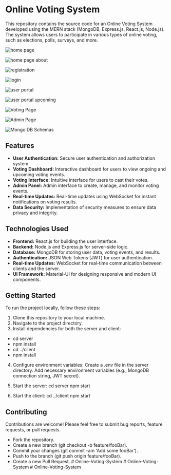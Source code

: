 # Online Voting System

This repository contains the source code for an Online Voting System developed using the MERN stack (MongoDB, Express.js, React.js, Node.js). The system allows users to participate in various types of online voting, such as elections, polls, surveys, and more.

![home page](https://github.com/gurneeshs/Online-Voting-System/assets/99495469/780a5cea-75a6-4990-bf7c-a2018f509ed9)

![home page about](https://github.com/gurneeshs/Online-Voting-System/assets/99495469/5f6284a8-cd6d-4063-bc09-47f44b34bd09)

![registration](https://github.com/gurneeshs/Online-Voting-System/assets/99495469/5348d29b-d02e-430a-91bb-f384048d916f)

![login](https://github.com/gurneeshs/Online-Voting-System/assets/99495469/5d49a581-d416-4f28-9b0d-9b704a0fa2a7)

![user portal](https://github.com/gurneeshs/Online-Voting-System/assets/99495469/16070394-2e9a-40a9-9dbc-dfb3e98d9140)

![user portal upcoming](https://github.com/gurneeshs/Online-Voting-System/assets/99495469/3976ca1e-9cc5-404c-9d78-ac34abb3dae0)

![Voting Page](https://github.com/gurneeshs/Online-Voting-System/assets/99495469/87e968bd-bc63-4bf6-913a-9a33b93485a8)

![Admin Page](https://github.com/gurneeshs/Online-Voting-System/assets/99495469/bb45ae97-7fe7-4bf4-884c-b98e9ea2f53b)

![Mongo DB Schemas](https://github.com/gurneeshs/Online-Voting-System/assets/99495469/03c8ca6c-1719-4f99-bdfe-129419d60c91)






## Features
- **User Authentication:** Secure user authentication and authorization system.
- **Voting Dashboard:** Interactive dashboard for users to view ongoing and upcoming voting events.
- **Voting Interface:** Intuitive interface for users to cast their votes.
- **Admin Panel:** Admin interface to create, manage, and monitor voting events.
- **Real-time Updates:** Real-time updates using WebSocket for instant notifications on voting results.
- **Data Security:** Implementation of security measures to ensure data privacy and integrity.

## Technologies Used
- **Frontend:** React.js for building the user interface.
- **Backend:** Node.js and Express.js for server-side logic.
- **Database:** MongoDB for storing user data, voting events, and results.
- **Authentication:** JSON Web Tokens (JWT) for user authentication.
- **Real-time Updates:** WebSocket for real-time communication between clients and the server.
- **UI Framework:** Material-UI for designing responsive and modern UI components.

## Getting Started
To run the project locally, follow these steps:

1. Clone this repository to your local machine.
2. Navigate to the project directory.
3. Install dependencies for both the server and client:
  - cd server
  - npm install
  - cd ../client
  - npm install

4. Configure environment variables:
Create a .env file in the server directory.
Add necessary environment variables (e.g., MongoDB connection string, JWT secret).

5. Start the server:
cd server
npm start

6. Start the client:
cd ../client
npm start

## Contributing
Contributions are welcome! Please feel free to submit bug reports, feature requests, or pull requests.

- Fork the repository.
- Create a new branch (git checkout -b feature/fooBar).
- Commit your changes (git commit -am 'Add some fooBar').
- Push to the branch (git push origin feature/fooBar).
- Create a new Pull Request.
#   O n l i n e - V o t i n g - S y s t e m  
 #   O n l i n e - V o t i n g - S y s t e m  
 #   O n l i n e - V o t i n g - S y s t e m  
 
